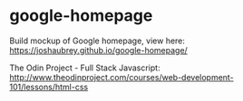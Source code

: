 # google-homepage
Build mockup of Google homepage, view here: https://joshaubrey.github.io/google-homepage/

The Odin Project - Full Stack Javascript: http://www.theodinproject.com/courses/web-development-101/lessons/html-css

